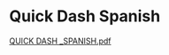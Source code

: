 # Quick Dash Spanish

[QUICK DASH _SPANISH.pdf](Quick%20Dash%20Spanish%20616b595a0bc347a58f19679bdc03de94/QUICK_DASH__SPANISH.pdf)